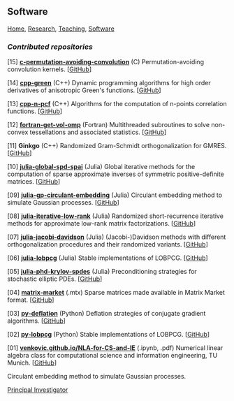 <p>&nbsp;</p>

## Software

[Home](https://venkovic.github.io), [Research](https://venkovic.github.io/research), [Teaching](https://venkovic.github.io/teaching), [Software](https://venkovic.github.io/software) 

### *Contributed repositories*

[15] <ins>__c-permutation-avoiding-convolution__</ins> (C) Permutation-avoiding convolution kernels. [[GitHub](https://github.com/venkovic/c-permutation-avoiding-convolution)]

[14] <ins>__cpp-green__</ins> (C++) Dynamic programming algorithms for high order derivatives of anisotropic Green's functions. [[GitHub](https://github.com/venkovic/cpp-green)]

[13] <ins>__cpp-n-pcf__</ins> (C++) Algorithms for the computation of n-points correlation functions. [[GitHub](https://github.com/venkovic/cpp-n-pcf)]

[12] <ins>__fortran-get-vol-omp__</ins> (Fortran) Multithreaded subroutines to solve non-convex tessellations and associated statistics. [[GitHub](https://github.com/venkovic/fortran-get-vol-omp)]

[11] __Ginkgo__ (C++) Randomized Gram-Schmidt orthogonalization for GMRES. [[GitHub](https://github.com/ginkgo-project/ginkgo/pull/1930>html)]

[10] <ins>__julia-global-spd-spai__</ins> (Julia) Global iterative methods for the computation of sparse approximate inverses of symmetric positive-definite matrices. [[GitHub](https://github.com/venkovic/julia-global-spd-spai)]

[09] <ins>__julia-gp-circulant-embedding__</ins> (Julia) Circulant embedding method to simulate Gaussian processes. [[GitHub](https://github.com/venkovic/julia-gp-circulant-embedding)]

[08] <ins>__julia-iterative-low-rank__</ins> (Julia) Randomized short-recurrence iterative methods for approximate low-rank matrix factorizations. [[GitHub](https://github.com/venkovic/julia-iterative-low-rank)]

[07] <ins>__julia-jacobi-davidson__</ins> (Julia) (Jacobi-)Davidson methods with different orthogonalization procedures and their randomized variants. [[GitHub](https://github.com/venkovic/julia-jacobi-davidson)]

[06] <ins>__julia-lobpcg__</ins> (Julia) Stable implementations of LOBPCG. [[GitHub](https://github.com/venkovic/julia-lobpcg)]

[05] <ins>__julia-phd-krylov-spdes__</ins> (Julia) Preconditioning strategies for stochastic elliptic PDEs. [[GitHub](https://github.com/venkovic/julia-phd-krylov-spdes)]

[04] <ins>__matrix-market__</ins> (.mtx) Sparse matrices made available in Matrix Market format. [[GitHub](https://github.com/venkovic/matrix-market)]

[03] <ins>__py-deflation__</ins> (Python) Deflation strategies of conjugate gradient algorithms. [[GitHub](https://github.com/venkovic/py-deflation)]

[02] <ins>__py-lobpcg__</ins> (Python) Stable implementations of LOBPCG. [[GitHub](https://github.com/venkovic/py-lobpcg)]

[01] <ins>__venkovic.github.io/NLA-for-CS-and-IE__</ins> (.ipynb, .pdf) Numerical linear algebra class for computational science and information engineering, TU Munich. [[GitHub](https://venkovic.github.io/NLA-for-CS-and-IE)]  

Circulant embedding method to simulate Gaussian processes. 

<ins>Principal Investigator</ins>
